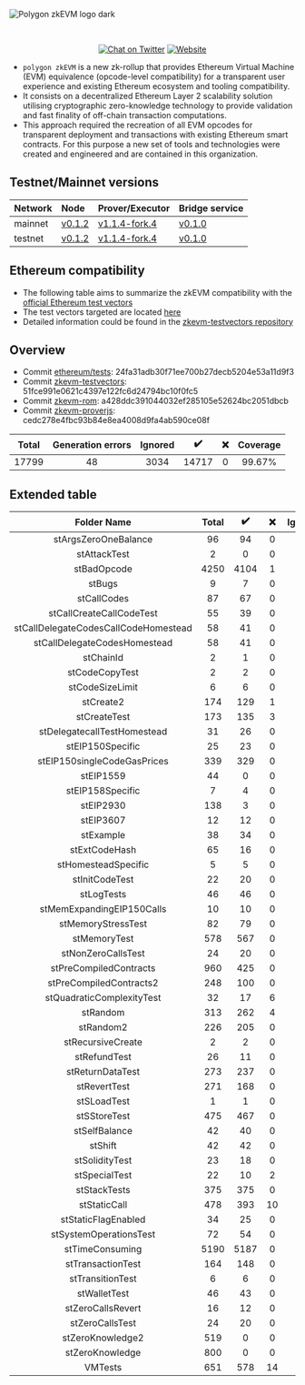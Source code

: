 
![Polygon zkEVM logo dark](https://user-images.githubusercontent.com/18598517/235932702-bc47eae5-d672-4dd9-9da2-8ea8f51a93f3.png)
</div>
<br />
<div align="center">

[![Chat on Twitter][ico-twitter]][link-twitter]
[![Website][ico-website]][link-website]

</div>

[ico-twitter]: https://img.shields.io/twitter/url?label=polygonZkEVM&style=social&url=https%3A%2F%2Ftwitter.com%2F0xPolygon
[ico-website]: https://img.shields.io/static/v1?label=docs&message=polygonZkEVM&color=7B3FE4

[link-twitter]: https://twitter.com/0xPolygon
[link-website]: https://wiki.polygon.technology/docs/zkEVM/introduction


- `polygon zkEVM` is a new zk-rollup that provides Ethereum Virtual Machine (EVM) equivalence (opcode-level compatibility) for a transparent user experience and existing Ethereum ecosystem and tooling compatibility.
- It consists on a decentralized Ethereum Layer 2 scalability solution utilising cryptographic zero-knowledge technology to provide validation and fast finality of off-chain transaction computations.
- This approach required the recreation of all EVM opcodes for transparent deployment and transactions with existing Ethereum smart contracts. For this purpose a new set of tools and technologies were created and engineered and are contained in this organization.

## Testnet/Mainnet versions
| Network | Node | Prover/Executor | Bridge service |
|:--------|:-----|:----------------|:---------------|
|mainnet  |[v0.1.2](https://github.com/0xPolygonHermez/zkevm-node/releases/tag/v0.1.2)|[v1.1.4-fork.4](https://github.com/0xPolygonHermez/zkevm-prover/releases/tag/v1.1.4-fork.4)|[v0.1.0](https://github.com/0xPolygonHermez/zkevm-bridge-service/releases/tag/v0.1.0)|
|testnet  |[v0.1.2](https://github.com/0xPolygonHermez/zkevm-node/releases/tag/v0.1.2)|[v1.1.4-fork.4](https://github.com/0xPolygonHermez/zkevm-prover/releases/tag/v1.1.4-fork.4)|[v0.1.0](https://github.com/0xPolygonHermez/zkevm-bridge-service/releases/tag/v0.1.0)|

## Ethereum compatibility
- The following table aims to summarize the zkEVM compatibility with the [official Ethereum test vectors](https://github.com/ethereum/tests)
- The test vectors targeted are located [here](https://github.com/ethereum/tests/tree/develop/BlockchainTests/GeneralStateTests)
- Detailed information could be found in the [zkevm-testvectors repository](https://github.com/0xPolygonHermez/zkevm-testvectors)

## Overview
- Commit [ethereum/tests](https://github.com/ethereum/tests): 24fa31adb30f71ee700b27decb5204e53a11d9f3
- Commit [zkevm-testvectors](https://github.com/0xPolygonHermez/zkevm-testvectors): 51fce991e0621c4397e122fc6d24794bc10f0fc5
- Commit [zkevm-rom](https://github.com/0xPolygonHermez/zkevm-rom): a428ddc391044032ef285105e52624bc2051dbcb
- Commit [zkevm-proverjs](https://github.com/0xPolygonHermez/zkevm-proverjs): cedc278e4fbc93b84e8ea4008d9fa4ab590ce08f

| Total | Generation errors | Ignored | :heavy_check_mark: | :x: | Coverage |
|:-----:|:-----------------:|:-------:|:------------------:|:---:|:--------:|
| 17799 |         48        |  3034   |        14717       |  0  |  99.67%  |

## Extended table

|             Folder Name              | Total | :heavy_check_mark: | :x: | Ignored |  Cov   |
|:------------------------------------:|:-----:|:------------------:|:---:|:-------:|:------:|
|         stArgsZeroOneBalance         |  96   |         94         |  0  |    2    | 100.00 |
|             stAttackTest             |   2   |         0          |  0  |    2    | 100.00 |
|             stBadOpcode              | 4250  |        4104        |  1  |   145   | 99.98  |
|                stBugs                |   9   |         7          |  0  |    2    | 100.00 |
|             stCallCodes              |  87   |         67         |  0  |   20    | 100.00 |
|       stCallCreateCallCodeTest       |  55   |         39         |  0  |   16    | 100.00 |
| stCallDelegateCodesCallCodeHomestead |  58   |         41         |  0  |   17    | 100.00 |
|     stCallDelegateCodesHomestead     |  58   |         41         |  0  |   17    | 100.00 |
|              stChainId               |   2   |         1          |  0  |    1    | 100.00 |
|            stCodeCopyTest            |   2   |         2          |  0  |    0    | 100.00 |
|           stCodeSizeLimit            |   6   |         6          |  0  |    0    | 100.00 |
|              stCreate2               |  174  |        129         |  1  |   44    | 99.23  |
|             stCreateTest             |  173  |        135         |  3  |   35    | 97.83  |
|     stDelegatecallTestHomestead      |  31   |         26         |  0  |    5    | 100.00 |
|           stEIP150Specific           |  25   |         23         |  0  |    2    | 100.00 |
|     stEIP150singleCodeGasPrices      |  339  |        329         |  0  |   10    | 100.00 |
|              stEIP1559               |  44   |         0          |  0  |   44    | 100.00 |
|           stEIP158Specific           |   7   |         4          |  0  |    3    | 100.00 |
|              stEIP2930               |  138  |         3          |  0  |   135   | 100.00 |
|              stEIP3607               |  12   |         12         |  0  |    0    | 100.00 |
|              stExample               |  38   |         34         |  0  |    4    | 100.00 |
|            stExtCodeHash             |  65   |         16         |  0  |   49    | 100.00 |
|         stHomesteadSpecific          |   5   |         5          |  0  |    0    | 100.00 |
|            stInitCodeTest            |  22   |         20         |  0  |    2    | 100.00 |
|              stLogTests              |  46   |         46         |  0  |    0    | 100.00 |
|      stMemExpandingEIP150Calls       |  10   |         10         |  0  |    0    | 100.00 |
|          stMemoryStressTest          |  82   |         79         |  0  |    3    | 100.00 |
|             stMemoryTest             |  578  |        567         |  0  |   11    | 100.00 |
|          stNonZeroCallsTest          |  24   |         20         |  0  |    4    | 100.00 |
|        stPreCompiledContracts        |  960  |        425         |  0  |   535   | 100.00 |
|       stPreCompiledContracts2        |  248  |        100         |  0  |   148   | 100.00 |
|      stQuadraticComplexityTest       |  32   |         17         |  6  |    9    | 73.91  |
|               stRandom               |  313  |        262         |  4  |   47    | 98.50  |
|              stRandom2               |  226  |        205         |  0  |   21    | 100.00 |
|          stRecursiveCreate           |   2   |         2          |  0  |    0    | 100.00 |
|             stRefundTest             |  26   |         11         |  0  |   15    | 100.00 |
|           stReturnDataTest           |  273  |        237         |  0  |   36    | 100.00 |
|             stRevertTest             |  271  |        168         |  0  |   103   | 100.00 |
|             stSLoadTest              |   1   |         1          |  0  |    0    | 100.00 |
|             stSStoreTest             |  475  |        467         |  0  |    8    | 100.00 |
|            stSelfBalance             |  42   |         40         |  0  |    2    | 100.00 |
|               stShift                |  42   |         42         |  0  |    0    | 100.00 |
|            stSolidityTest            |  23   |         18         |  0  |    5    | 100.00 |
|            stSpecialTest             |  22   |         10         |  2  |   10    | 83.33  |
|             stStackTests             |  375  |        375         |  0  |    0    | 100.00 |
|             stStaticCall             |  478  |        393         | 10  |   75    | 97.52  |
|         stStaticFlagEnabled          |  34   |         25         |  0  |    9    | 100.00 |
|        stSystemOperationsTest        |  72   |         54         |  0  |   18    | 100.00 |
|           stTimeConsuming            | 5190  |        5187        |  0  |    3    | 100.00 |
|          stTransactionTest           |  164  |        148         |  0  |   16    | 100.00 |
|           stTransitionTest           |   6   |         6          |  0  |    0    | 100.00 |
|             stWalletTest             |  46   |         43         |  0  |    3    | 100.00 |
|          stZeroCallsRevert           |  16   |         12         |  0  |    4    | 100.00 |
|           stZeroCallsTest            |  24   |         20         |  0  |    4    | 100.00 |
|           stZeroKnowledge2           |  519  |         0          |  0  |   519   | 100.00 |
|           stZeroKnowledge            |  800  |         0          |  0  |   800   | 100.00 |
|               VMTests                |  651  |        578         | 14  |   59    | 97.64  |
